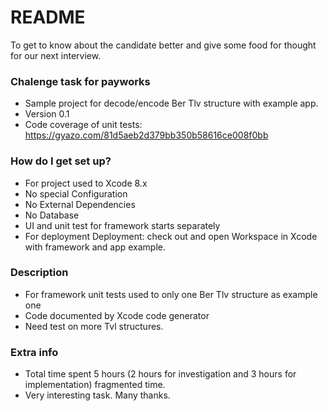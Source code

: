 # README #

To get to know about the candidate better and give some food for thought for our next interview.

### Chalenge task for payworks ###

* Sample project for decode/encode Ber Tlv structure with example app.
* Version 0.1
* Code coverage of unit tests: https://gyazo.com/81d5aeb2d379bb350b58616ce008f0bb

### How do I get set up? ###

* For project used to Xcode 8.x
* No  special Configuration
* No External Dependencies
* No Database 
* UI and unit test for framework starts separately
* For deployment Deployment: check out and open Workspace in Xcode with framework and app example.

### Description ###

* For framework unit tests used to only one Ber Tlv structure as example one
* Code documented by Xcode code generator
* Need test on more Tvl structures.

### Extra info ###

* Total time spent 5 hours (2 hours for investigation and 3 hours for implementation) fragmented time.
* Very interesting task. Many thanks.